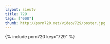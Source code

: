 ```yaml
--- 
layout: sieutv
title: 729
tags: ["000"]
thumb: http://porn720.net/video/729/poster.jpg
---
```

{% include porn720 key="729" %} 
